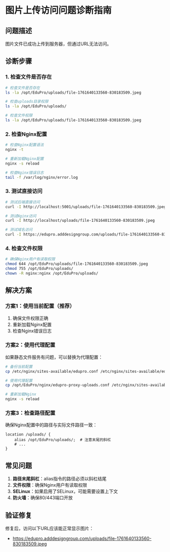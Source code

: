 # 图片上传访问问题诊断指南

## 问题描述
图片文件已成功上传到服务器，但通过URL无法访问。

## 诊断步骤

### 1. 检查文件是否存在
```bash
# 检查文件是否存在
ls -la /opt/EduPro/uploads/file-1761640133560-830183509.jpeg

# 检查uploads目录权限
ls -la /opt/EduPro/uploads/

# 检查文件权限
ls -la /opt/EduPro/uploads/file-1761640133560-830183509.jpeg
```

### 2. 检查Nginx配置
```bash
# 检查Nginx配置语法
nginx -t

# 重新加载Nginx配置
nginx -s reload

# 检查Nginx错误日志
tail -f /var/log/nginx/error.log
```

### 3. 测试直接访问
```bash
# 测试后端直接访问
curl -I http://localhost:5001/uploads/file-1761640133560-830183509.jpeg

# 测试Nginx访问
curl -I http://localhost/uploads/file-1761640133560-830183509.jpeg

# 测试域名访问
curl -I https://edupro.adddesigngroup.com/uploads/file-1761640133560-830183509.jpeg
```

### 4. 检查文件权限
```bash
# 确保Nginx用户有读取权限
chmod 644 /opt/EduPro/uploads/file-1761640133560-830183509.jpeg
chmod 755 /opt/EduPro/uploads/
chown -R nginx:nginx /opt/EduPro/uploads/
```

## 解决方案

### 方案1：使用当前配置（推荐）
1. 确保文件权限正确
2. 重新加载Nginx配置
3. 检查Nginx错误日志

### 方案2：使用代理配置
如果静态文件服务有问题，可以替换为代理配置：

```bash
# 备份当前配置
cp /etc/nginx/sites-available/edupro.conf /etc/nginx/sites-available/edupro.conf.backup

# 使用代理配置
cp /opt/EduPro/nginx/edupro-proxy-uploads.conf /etc/nginx/sites-available/edupro.conf

# 重新加载Nginx
nginx -s reload
```

### 方案3：检查路径配置
确保Nginx配置中的路径与实际文件路径一致：

```nginx
location /uploads/ {
    alias /opt/EduPro/uploads/;  # 注意末尾的斜杠
    # ...
}
```

## 常见问题

1. **路径末尾斜杠**：alias指令的路径必须以斜杠结尾
2. **文件权限**：确保Nginx用户有读取权限
3. **SELinux**：如果启用了SELinux，可能需要设置上下文
4. **防火墙**：确保80/443端口开放

## 验证修复
修复后，访问以下URL应该能正常显示图片：
- https://edupro.adddesigngroup.com/uploads/file-1761640133560-830183509.jpeg
